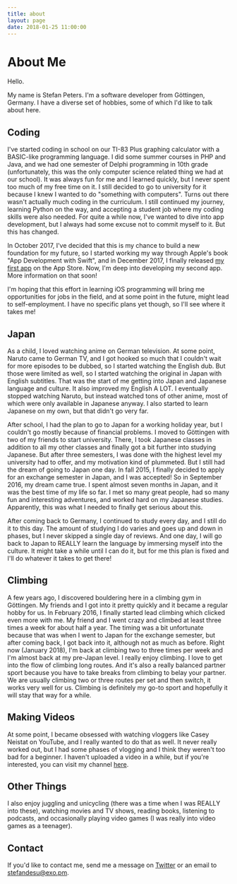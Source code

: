 ```yaml
---
title: about
layout: page
date: 2018-01-25 11:00:00
---
```

# About Me

Hello.

My name is Stefan Peters. I'm a software developer from Göttingen, Germany. I have a diverse set of hobbies, some of which I'd like to talk about here.

## Coding
I've started coding in school on our TI-83 Plus graphing calculator with a BASIC-like programming language. I did some summer courses in PHP and Java, and we had one semester of Delphi programming in 10th grade (unfortunately, this was the only computer science related thing we had at our school). It was always fun for me and I learned quickly, but I never spent too much of my free time on it. I still decided to go to university for it because I knew I wanted to do "something with computers". Turns out there wasn't actually much coding in the curriculum. I still continued my journey, learning Python on the way, and accepting a student job where my coding skills were also needed. For quite a while now, I've wanted to dive into app development, but I always had some excuse not to commit myself to it. But this has changed.

In October 2017, I've decided that this is my chance to build a new foundation for my future, so I started working my way through Apple's book "App Development with Swift", and in December 2017, I finally released [my first app](/nodoka/) on the App Store. Now, I'm deep into developing my second app. More information on that soon!

I'm hoping that this effort in learning iOS programming will bring me opportunities for jobs in the field, and at some point in the future, might lead to self-employment. I have no specific plans yet though, so I'll see where it takes me!

## Japan
As a child, I loved watching anime on German television. At some point, Naruto came to German TV, and I got hooked so much that I couldn't wait for more episodes to be dubbed, so I started watching the English dub. But those were limited as well, so I started watching the original in Japan with English subtitles. That was the start of me getting into Japan and Japanese language and culture. It also improved my English A LOT. I eventually stopped watching Naruto, but instead watched tons of other anime, most of which were only available in Japanese anyway. I also started to learn Japanese on my own, but that didn't go very far.

After school, I had the plan to go to Japan for a working holiday year, but I couldn't go mostly because of financial problems. I moved to Göttingen with two of my friends to start university. There, I took Japanese classes in addition to all my other classes and finally got a bit further into studying Japanese. But after three semesters, I was done with the highest level my university had to offer, and my motivation kind of plummeted. But I still had the dream of going to Japan one day. In fall 2015, I finally decided to apply for an exchange semester in Japan, and I was accepted! So in September 2016, my dream came true. I spent almost seven months in Japan, and it was the best time of my life so far. I met so many great people, had so many fun and interesting adventures, and worked hard on my Japanese studies. Apparently, this was what I needed to finally get serious about this.

After coming back to Germany, I continued to study every day, and I still do it to this day. The amount of studying I do varies and goes up and down in phases, but I never skipped a single day of reviews. And one day, I will go back to Japan to REALLY learn the language by immersing myself into the culture. It might take a while until I can do it, but for me this plan is fixed and I'll do whatever it takes to get there!

## Climbing
A few years ago, I discovered bouldering here in a climbing gym in Göttingen. My friends and I got into it pretty quickly and it became a regular hobby for us. In February 2016, I finally started lead climbing which clicked even more with me. My friend and I went crazy and climbed at least three times a week for about half a year. The timing was a bit unfortunate because that was when I went to Japan for the exchange semester, but after coming back, I got back into it, although not as much as before. Right now (January 2018), I'm back at climbing two to three times per week and I'm almost back at my pre-Japan level. I really enjoy climbing. I love to get into the flow of climbing long routes. And it's also a really balanced partner sport because you have to take breaks from climbing to belay your partner. We are usually climbing two or three routes per set and then switch, it works very well for us. Climbing is definitely my go-to sport and hopefully it will stay that way for a while.

## Making Videos
At some point, I became obsessed with watching vloggers like Casey Neistat on YouTube, and I really wanted to do that as well. It never really worked out, but I had some phases of vlogging and I think they weren't too bad for a beginner. I haven't uploaded a video in a while, but if you're interested, you can visit my channel [here](https://www.youtube.com/channel/UCc8Hh2eMk1PUO4u5q74mmWQ). 

<!-- TODO: Link my favorites from my channel. -->

## Other Things
I also enjoy juggling and unicycling (there was a time when I was REALLY into these), watching movies and TV shows, reading books, listening to podcasts, and occasionally playing video games (I was really into video games as a teenager).

## Contact
If you'd like to contact me, send me a message on [Twitter](https://twitter.com/stefandesu) or an email to [stefandesu@exo.pm](mailto:stefandesu@exo.pm).
